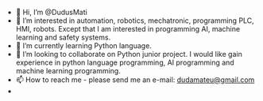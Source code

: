 - 👋 Hi, I’m @DudusMati
- 👀 I’m interested in automation, robotics, mechatronic, programming PLC, HMI, robots. Except that I am interested in programming AI, machine learning and safety systems. 
- 🌱 I’m currently learning Python language.
- 💞️ I’m looking to collaborate on Python junior project. I would like gain experience in python language programming, AI programming and machine learning programming. 
- 📫 How to reach me - please send me an e-mail: dudamateu@gmail.com
- 

<!---
DudusMati/DudusMati is a ✨ special ✨ repository because its `README.md` (this file) appears on your GitHub profile.
You can click the Preview link to take a look at your changes.
--->
